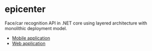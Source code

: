 # epicenter
Face/car recognition API in .NET core using layered architecture with monolithic deployment model.
* [Mobile application](https://github.com/tozaicevas/epicenter-mobile)
* [Web application](https://github.com/UndeadRat22/EpicenterWebapp)
